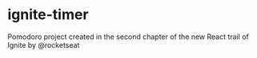 # ignite-timer
Pomodoro project created in the second chapter of the new React trail of Ignite by @rocketseat
